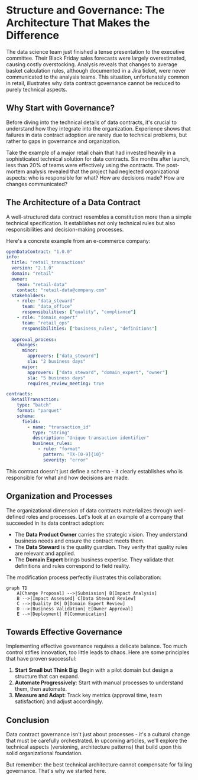 # Structure and Governance: The Architecture That Makes the Difference

The data science team just finished a tense presentation to the executive committee. Their Black Friday sales forecasts were largely overestimated, causing costly overstocking. Analysis reveals that changes to average basket calculation rules, although documented in a Jira ticket, were never communicated to the analysis teams. This situation, unfortunately common in retail, illustrates why data contract governance cannot be reduced to purely technical aspects.

## Why Start with Governance?

Before diving into the technical details of data contracts, it's crucial to understand how they integrate into the organization. Experience shows that failures in data contract adoption are rarely due to technical problems, but rather to gaps in governance and organization.

Take the example of a major retail chain that had invested heavily in a sophisticated technical solution for data contracts. Six months after launch, less than 20% of teams were effectively using the contracts. The post-mortem analysis revealed that the project had neglected organizational aspects: who is responsible for what? How are decisions made? How are changes communicated?

## The Architecture of a Data Contract

A well-structured data contract resembles a constitution more than a simple technical specification. It establishes not only technical rules but also responsibilities and decision-making processes.

Here's a concrete example from an e-commerce company:

```yaml
openDataContract: "1.0.0"
info:
  title: "retail_transactions"
  version: "2.1.0"
  domain: "retail"
  owner:
    team: "retail-data"
    contact: "retail-data@company.com"
  stakeholders:
    - role: "data_steward"
      team: "data_office"
      responsibilities: ["quality", "compliance"]
    - role: "domain_expert"
      team: "retail_ops"
      responsibilities: ["business_rules", "definitions"]
  
  approval_process:
    changes:
      minor:
        approvers: ["data_steward"]
        sla: "2 business days"
      major:
        approvers: ["data_steward", "domain_expert", "owner"]
        sla: "5 business days"
        requires_review_meeting: true

contracts:
  RetailTransaction:
    type: "batch"
    format: "parquet"
    schema:
      fields:
        - name: "transaction_id"
          type: "string"
          description: "Unique transaction identifier"
          business_rules:
            - rule: "format"
              pattern: "TX-[0-9]{10}"
              severity: "error"
```

This contract doesn't just define a schema - it clearly establishes who is responsible for what and how decisions are made.

## Organization and Processes

The organizational dimension of data contracts materializes through well-defined roles and processes. Let's look at an example of a company that succeeded in its data contract adoption:

- The **Data Product Owner** carries the strategic vision. They understand business needs and ensure the contract meets them.
- The **Data Steward** is the quality guardian. They verify that quality rules are relevant and applied.
- The **Domain Expert** brings business expertise. They validate that definitions and rules correspond to field reality.

The modification process perfectly illustrates this collaboration:

```mermaid
graph TD
    A[Change Proposal] -->|Submission| B[Impact Analysis]
    B -->|Impact Assessed| C[Data Steward Review]
    C -->|Quality OK| D[Domain Expert Review]
    D -->|Business Validation| E[Owner Approval]
    E -->|Deployment| F[Communication]
```

## Towards Effective Governance

Implementing effective governance requires a delicate balance. Too much control stifles innovation, too little leads to chaos. Here are some principles that have proven successful:

1. **Start Small but Think Big**: Begin with a pilot domain but design a structure that can expand.
2. **Automate Progressively**: Start with manual processes to understand them, then automate.
3. **Measure and Adapt**: Track key metrics (approval time, team satisfaction) and adjust accordingly.

## Conclusion

Data contract governance isn't just about processes - it's a cultural change that must be carefully orchestrated. In upcoming articles, we'll explore the technical aspects (versioning, architecture patterns) that build upon this solid organizational foundation.

But remember: the best technical architecture cannot compensate for failing governance. That's why we started here.